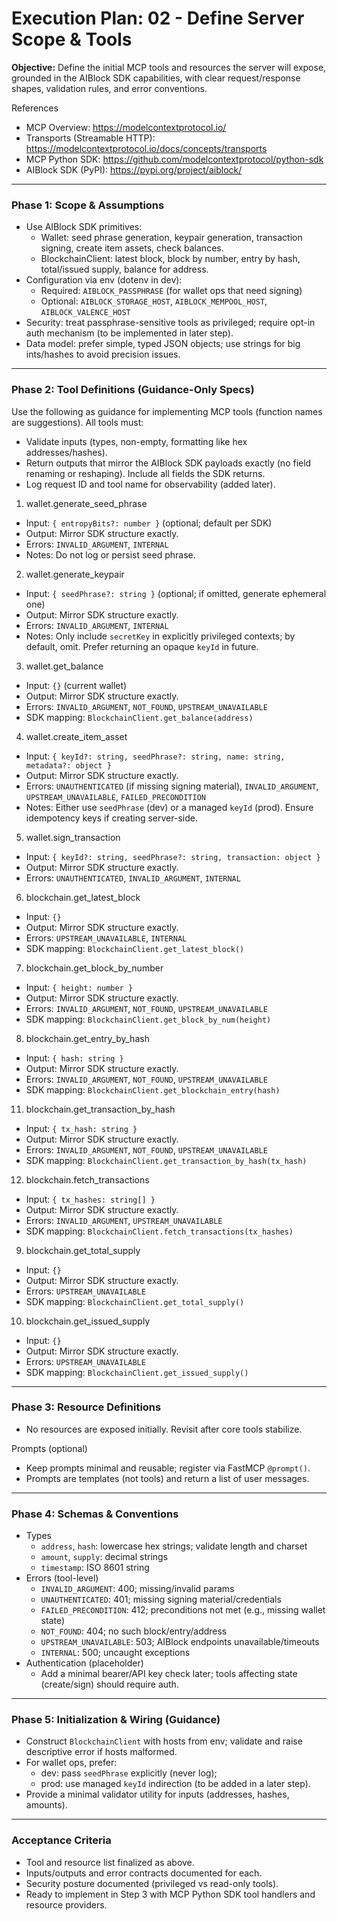 # Execution Plan: 02 - Define Server Scope & Tools

**Objective:** Define the initial MCP tools and resources the server will expose, grounded in the AIBlock SDK capabilities, with clear request/response shapes, validation rules, and error conventions.

References
- MCP Overview: https://modelcontextprotocol.io/
- Transports (Streamable HTTP): https://modelcontextprotocol.io/docs/concepts/transports
- MCP Python SDK: https://github.com/modelcontextprotocol/python-sdk
- AIBlock SDK (PyPI): https://pypi.org/project/aiblock/

---

### Phase 1: Scope & Assumptions

- Use AIBlock SDK primitives:
  - Wallet: seed phrase generation, keypair generation, transaction signing, create item assets, check balances.
  - BlockchainClient: latest block, block by number, entry by hash, total/issued supply, balance for address.
- Configuration via env (dotenv in dev):
  - Required: `AIBLOCK_PASSPHRASE` (for wallet ops that need signing)
  - Optional: `AIBLOCK_STORAGE_HOST`, `AIBLOCK_MEMPOOL_HOST`, `AIBLOCK_VALENCE_HOST`
- Security: treat passphrase-sensitive tools as privileged; require opt-in auth mechanism (to be implemented in later step).
- Data model: prefer simple, typed JSON objects; use strings for big ints/hashes to avoid precision issues.

---

### Phase 2: Tool Definitions (Guidance-Only Specs)

Use the following as guidance for implementing MCP tools (function names are suggestions). All tools must:
- Validate inputs (types, non-empty, formatting like hex addresses/hashes).
- Return outputs that mirror the AIBlock SDK payloads exactly (no field renaming or reshaping). Include all fields the SDK returns.
- Log request ID and tool name for observability (added later).

1) wallet.generate_seed_phrase
- Input: `{ entropyBits?: number }` (optional; default per SDK)
- Output: Mirror SDK structure exactly.
- Errors: `INVALID_ARGUMENT`, `INTERNAL`
- Notes: Do not log or persist seed phrase.

2) wallet.generate_keypair
- Input: `{ seedPhrase?: string }` (optional; if omitted, generate ephemeral one)
- Output: Mirror SDK structure exactly.
- Errors: `INVALID_ARGUMENT`, `INTERNAL`
- Notes: Only include `secretKey` in explicitly privileged contexts; by default, omit. Prefer returning an opaque `keyId` in future.

3) wallet.get_balance
- Input: `{}` (current wallet)
- Output: Mirror SDK structure exactly.
- Errors: `INVALID_ARGUMENT`, `NOT_FOUND`, `UPSTREAM_UNAVAILABLE`
- SDK mapping: `BlockchainClient.get_balance(address)`

4) wallet.create_item_asset
- Input: `{ keyId?: string, seedPhrase?: string, name: string, metadata?: object }`
- Output: Mirror SDK structure exactly.
- Errors: `UNAUTHENTICATED` (if missing signing material), `INVALID_ARGUMENT`, `UPSTREAM_UNAVAILABLE`, `FAILED_PRECONDITION`
- Notes: Either use `seedPhrase` (dev) or a managed `keyId` (prod). Ensure idempotency keys if creating server-side.

5) wallet.sign_transaction
- Input: `{ keyId?: string, seedPhrase?: string, transaction: object }`
- Output: Mirror SDK structure exactly.
- Errors: `UNAUTHENTICATED`, `INVALID_ARGUMENT`, `INTERNAL`

6) blockchain.get_latest_block
- Input: `{}`
- Output: Mirror SDK structure exactly.
- Errors: `UPSTREAM_UNAVAILABLE`, `INTERNAL`
- SDK mapping: `BlockchainClient.get_latest_block()`

7) blockchain.get_block_by_number
- Input: `{ height: number }`
- Output: Mirror SDK structure exactly.
- Errors: `INVALID_ARGUMENT`, `NOT_FOUND`, `UPSTREAM_UNAVAILABLE`
- SDK mapping: `BlockchainClient.get_block_by_num(height)`

8) blockchain.get_entry_by_hash
- Input: `{ hash: string }`
- Output: Mirror SDK structure exactly.
- Errors: `INVALID_ARGUMENT`, `NOT_FOUND`, `UPSTREAM_UNAVAILABLE`
- SDK mapping: `BlockchainClient.get_blockchain_entry(hash)`
11) blockchain.get_transaction_by_hash
- Input: `{ tx_hash: string }`
- Output: Mirror SDK structure exactly.
- Errors: `INVALID_ARGUMENT`, `NOT_FOUND`, `UPSTREAM_UNAVAILABLE`
- SDK mapping: `BlockchainClient.get_transaction_by_hash(tx_hash)`

12) blockchain.fetch_transactions
- Input: `{ tx_hashes: string[] }`
- Output: Mirror SDK structure exactly.
- Errors: `INVALID_ARGUMENT`, `UPSTREAM_UNAVAILABLE`
- SDK mapping: `BlockchainClient.fetch_transactions(tx_hashes)`

9) blockchain.get_total_supply
- Input: `{}`
- Output: Mirror SDK structure exactly.
- Errors: `UPSTREAM_UNAVAILABLE`
- SDK mapping: `BlockchainClient.get_total_supply()`

10) blockchain.get_issued_supply
- Input: `{}`
- Output: Mirror SDK structure exactly.
- Errors: `UPSTREAM_UNAVAILABLE`
- SDK mapping: `BlockchainClient.get_issued_supply()`

---

### Phase 3: Resource Definitions

- No resources are exposed initially. Revisit after core tools stabilize.

Prompts (optional)
- Keep prompts minimal and reusable; register via FastMCP `@prompt()`.
- Prompts are templates (not tools) and return a list of user messages.

---

### Phase 4: Schemas & Conventions

- Types
  - `address`, `hash`: lowercase hex strings; validate length and charset
  - `amount`, `supply`: decimal strings
  - `timestamp`: ISO 8601 string
- Errors (tool-level)
  - `INVALID_ARGUMENT`: 400; missing/invalid params
  - `UNAUTHENTICATED`: 401; missing signing material/credentials
  - `FAILED_PRECONDITION`: 412; preconditions not met (e.g., missing wallet state)
  - `NOT_FOUND`: 404; no such block/entry/address
  - `UPSTREAM_UNAVAILABLE`: 503; AIBlock endpoints unavailable/timeouts
  - `INTERNAL`: 500; uncaught exceptions
- Authentication (placeholder)
  - Add a minimal bearer/API key check later; tools affecting state (create/sign) should require auth.

---

### Phase 5: Initialization & Wiring (Guidance)

- Construct `BlockchainClient` with hosts from env; validate and raise descriptive error if hosts malformed.
- For wallet ops, prefer:
  - dev: pass `seedPhrase` explicitly (never log);
  - prod: use managed `keyId` indirection (to be added in a later step).
- Provide a minimal validator utility for inputs (addresses, hashes, amounts).

---

### Acceptance Criteria
- Tool and resource list finalized as above.
- Inputs/outputs and error contracts documented for each.
- Security posture documented (privileged vs read-only tools).
- Ready to implement in Step 3 with MCP Python SDK tool handlers and resource providers.
